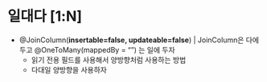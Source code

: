 # 일대다 [1:N]

- @JoinColumn(**insertable=false, updateable=false**) | JoinColumn은 다에 두고 @OneToMany(mappedBy = “”) 는 일에 두자
    - 읽기 전용 필드를 사용해서 양방향처럼 사용하는 방법
    - 다대일 양방향을 사용하자